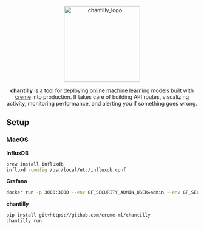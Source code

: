 <p align="center">
  <img height="200px" src="https://docs.google.com/drawings/d/e/2PACX-1vQ0AFza3nHkrhe0Fam_NAZF5wgGzskKTV5To4cfHAmrCuhr3cZnJiZ3pD1OfXVP72A435b5IlsduoQC/pub?w=580&h=259" alt="chantilly_logo">
</p>

<p align="center">
  <b>chantilly</b> is a tool for deploying <a href="https://www.wikiwand.com/en/Online_machine_learning">online machine learning</a> models built with <a href="https://github.com/creme-ml/creme">creme</a> into production. It takes care of building API routes, visualizing activity, monitoring performance, and alerting you if something goes wrong.
</p>

## Setup

### MacOS

**InfluxDB**

```sh
brew install influxdb
influxd -config /usr/local/etc/influxdb.conf
```

**Grafana**

```sh
docker run -p 3000:3000 --env GF_SECURITY_ADMIN_USER=admin --env GF_SECURITY_ADMIN_PASSWORD=admin grafana/grafana
```

**chantilly**

```sh
pip install git+https://github.com/creme-ml/chantilly
chantilly run
```
